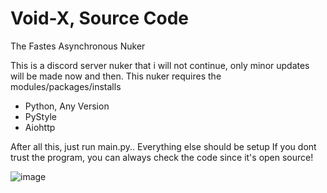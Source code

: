 # Void-X, Source Code
The Fastes Asynchronous Nuker 

This is a discord server nuker that i will not continue, only minor updates will be made now and then.
This nuker requires the modules/packages/installs
-  Python, Any Version
-  PyStyle
-  Aiohttp

After all this, just run main.py.. Everything else should be setup
If you dont trust the program, you can always check the code since it's open source!
     
![image](https://user-images.githubusercontent.com/126029556/220543448-aabcfa71-8a43-46f7-9f73-aa5505e6b605.png)
